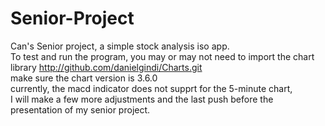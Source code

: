 # Senior-Project<br />
Can's Senior project, a simple stock analysis iso app.<br />
To test and run the program, you may or may not need to import the chart library http://github.com/danielgindi/Charts.git <br />
make sure the chart version is 3.6.0 <br />
currently, the macd indicator does not supprt for the 5-minute chart, <br />
I will make a few more adjustments and the last push before the presentation of my senior project.<br />
